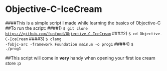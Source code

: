 # Objective-C-IceCream
####This is a simple script I made while learning the basics of Objective-C
##To run the script:
####1) <code>$ git clone https://github.com/funfood/Objective-C-IceCream</code>
####2) <code>$ cd Objective-C-IceCream</code>
####3) <code>$ clang -fobjc-arc -framework Foundation main.m -o prog1</code>
####4) <code>$ ./prog1</code>

##This script will come in **very** handy when opening your first ice cream store :p
